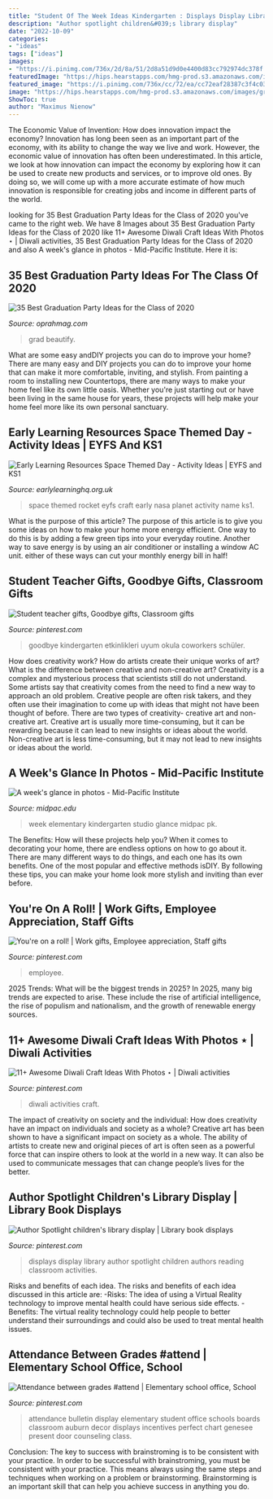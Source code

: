 ```yaml
---
title: "Student Of The Week Ideas Kindergarten : Displays Display Library Author Spotlight Children Authors Reading Classroom Activities"
description: "Author spotlight children&#039;s library display"
date: "2022-10-09"
categories:
- "ideas"
tags: ["ideas"]
images:
- "https://i.pinimg.com/736x/2d/8a/51/2d8a51d9d0e4400d83cc792974dc378f.jpg"
featuredImage: "https://hips.hearstapps.com/hmg-prod.s3.amazonaws.com/images/grad-1587990172.jpg?crop=0.9950248756218905xw:1xh;center,top&amp;resize=480:*"
featured_image: "https://i.pinimg.com/736x/cc/72/ea/cc72eaf28387c3f4c03370acd1799c6e--diwali-for-kids-diwali-craft.jpg"
image: "https://hips.hearstapps.com/hmg-prod.s3.amazonaws.com/images/grad-1587990172.jpg?crop=0.9950248756218905xw:1xh;center,top&amp;resize=480:*"
ShowToc: true
author: "Maximus Nienow"
---
```



The Economic Value of Invention: How does innovation impact the economy?
Innovation has long been seen as an important part of the economy, with its ability to change the way we live and work. However, the economic value of innovation has often been underestimated. In this article, we look at how innovation can impact the economy by exploring how it can be used to create new products and services, or to improve old ones. By doing so, we will come up with a more accurate estimate of how much innovation is responsible for creating jobs and income in different parts of the world.

	

		
looking for 35 Best Graduation Party Ideas for the Class of 2020 you've came to the right web. We have 8 Images about 35 Best Graduation Party Ideas for the Class of 2020 like 11+ Awesome Diwali Craft Ideas With Photos ⋆ | Diwali activities, 35 Best Graduation Party Ideas for the Class of 2020 and also A week&#039;s glance in photos - Mid-Pacific Institute. Here it is:
		
    
## 35 Best Graduation Party Ideas For The Class Of 2020

<img loading=lazy src="https://hips.hearstapps.com/hmg-prod.s3.amazonaws.com/images/grad-1587990172.jpg?crop=0.9950248756218905xw:1xh;center,top&amp;resize=480:*" onerror="this.onerror=null;this.src='https://tse4.mm.bing.net/th?id=OIP.8wFSocwNYPc2GHDmO1J4RwHaLH&amp;pid=15.1';" alt="35 Best Graduation Party Ideas for the Class of 2020">

_Source: oprahmag.com_

>grad beautify. 

	

What are some easy andDIY projects you can do to improve your home?
There are many easy and DIY projects you can do to improve your home that can make it more comfortable, inviting, and stylish. From painting a room to installing new Countertops, there are many ways to make your home feel like its own little oasis. Whether you're just starting out or have been living in the same house for years, these projects will help make your home feel more like its own personal sanctuary.

    
## Early Learning Resources Space Themed Day - Activity Ideas | EYFS And KS1

<img loading=lazy src="https://www.earlylearninghq.org.uk/wp-content/uploads/2013/06/Rocket-name-199x300.jpg" onerror="this.onerror=null;this.src='https://tse4.mm.bing.net/th?id=OIP.6WpFwhbsYHnc8LlGu5ACIgAAAA&amp;pid=15.1';" alt="Early Learning Resources Space Themed Day - Activity Ideas | EYFS and KS1">

_Source: earlylearninghq.org.uk_

>space themed rocket eyfs craft early nasa planet activity name ks1. 

	

What is the purpose of this article?
The purpose of this article is to give you some ideas on how to make your home more energy efficient. One way to do this is by adding a few green tips into your everyday routine. Another way to save energy is by using an air conditioner or installing a window AC unit. either of these ways can cut your monthly energy bill in half!

    
## Student Teacher Gifts, Goodbye Gifts, Classroom Gifts

<img loading=lazy src="https://i.pinimg.com/736x/ed/51/89/ed518936394661b6fce8eb9a92435e78.jpg" onerror="this.onerror=null;this.src='https://tse1.mm.bing.net/th?id=OIP.9qdBjbKCIX0oXMvpDals_gHaJ3&amp;pid=15.1';" alt="Student teacher gifts, Goodbye gifts, Classroom gifts">

_Source: pinterest.com_

>goodbye kindergarten etkinlikleri uyum okula coworkers schüler. 

	

How does creativity work? How do artists create their unique works of art? What is the difference between creative and non-creative art?
Creativity is a complex and mysterious process that scientists still do not understand. Some artists say that creativity comes from the need to find a new way to approach an old problem. Creative people are often risk takers, and they often use their imagination to come up with ideas that might not have been thought of before. There are two types of creativity- creative art and non-creative art. Creative art is usually more time-consuming, but it can be rewarding because it can lead to new insights or ideas about the world. Non-creative art is less time-consuming, but it may not lead to new insights or ideas about the world.

    
## A Week&#039;s Glance In Photos - Mid-Pacific Institute

<img loading=lazy src="http://www.midpac.edu/elementary/art_pk/images/P1140285.jpg" onerror="this.onerror=null;this.src='https://tse2.mm.bing.net/th?id=OIP.4UaC0RMdySD3ml1TDrijMAHaJ4&amp;pid=15.1';" alt="A week&#039;s glance in photos - Mid-Pacific Institute">

_Source: midpac.edu_

>week elementary kindergarten studio glance midpac pk. 

	

The Benefits: How will these projects help you?
When it comes to decorating your home, there are endless options on how to go about it. There are many different ways to do things, and each one has its own benefits. One of the most popular and effective methods isDIY. By following these tips, you can make your home look more stylish and inviting than ever before.

    
## You&#039;re On A Roll! | Work Gifts, Employee Appreciation, Staff Gifts

<img loading=lazy src="https://i.pinimg.com/736x/9e/f3/4c/9ef34c3f8b735ab230de4e2fe33bdf99--employee-appreciation-gifts-employee-gifts.jpg" onerror="this.onerror=null;this.src='https://tse3.mm.bing.net/th?id=OIP.Bu8Svb-_Vkvzn4pXq5jRKwHaLI&amp;pid=15.1';" alt="You&#039;re on a roll! | Work gifts, Employee appreciation, Staff gifts">

_Source: pinterest.com_

>employee. 

	

2025 Trends: What will be the biggest trends in 2025?
In 2025, many big trends are expected to arise. These include the rise of artificial intelligence, the rise of populism and nationalism, and the growth of renewable energy sources.

    
## 11+ Awesome Diwali Craft Ideas With Photos ⋆ | Diwali Activities

<img loading=lazy src="https://i.pinimg.com/736x/cc/72/ea/cc72eaf28387c3f4c03370acd1799c6e--diwali-for-kids-diwali-craft.jpg" onerror="this.onerror=null;this.src='https://tse3.mm.bing.net/th?id=OIP.pRzJKf_JkZeatv0KbVYBVQHaJ4&amp;pid=15.1';" alt="11+ Awesome Diwali Craft Ideas With Photos ⋆ | Diwali activities">

_Source: pinterest.com_

>diwali activities craft. 

	

The impact of creativity on society and the individual: How does creativity have an impact on individuals and society as a whole?
Creative art has been shown to have a significant impact on society as a whole. The ability of artists to create new and original pieces of art is often seen as a powerful force that can inspire others to look at the world in a new way. It can also be used to communicate messages that can change people’s lives for the better.

    
## Author Spotlight Children&#039;s Library Display | Library Book Displays

<img loading=lazy src="https://i.pinimg.com/736x/2d/8a/51/2d8a51d9d0e4400d83cc792974dc378f.jpg" onerror="this.onerror=null;this.src='https://tse3.mm.bing.net/th?id=OIP.LVpzlm-hBxOyDQSScorHIQHaJ3&amp;pid=15.1';" alt="Author Spotlight children&#039;s library display | Library book displays">

_Source: pinterest.com_

>displays display library author spotlight children authors reading classroom activities. 

	

Risks and benefits of each idea.
The risks and benefits of each idea discussed in this article are: 
-Risks: The idea of using a Virtual Reality technology to improve mental health could have serious side effects.
-Benefits: The virtual reality technology could help people to better understand their surroundings and could also be used to treat mental health issues.

    
## Attendance Between Grades #attend | Elementary School Office, School

<img loading=lazy src="https://i.pinimg.com/736x/97/f4/84/97f4843bd0d8d1e9d9d69e5fc201e4e8.jpg" onerror="this.onerror=null;this.src='https://tse1.mm.bing.net/th?id=OIP.6MiXfVExvhvNISz7mQlbKgHaJ3&amp;pid=15.1';" alt="Attendance between grades #attend | Elementary school office, School">

_Source: pinterest.com_

>attendance bulletin display elementary student office schools boards classroom auburn decor displays incentives perfect chart genesee present door counseling class. 

	

Conclusion: The key to success with brainstroming is to be consistent with your practice.
In order to be successful with brainstroming, you must be consistent with your practice. This means always using the same steps and techniques when working on a problem or brainstorming. Brainstorming is an important skill that can help you achieve success in anything you do.

